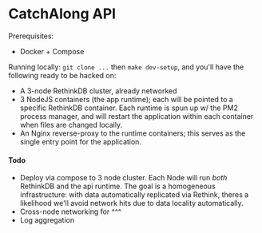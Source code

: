 # CatchAlong API

Prerequisites:
- Docker + Compose

Running locally: `git clone ...` then `make dev-setup`, and you'll have the
following ready to be hacked on:

- A 3-node RethinkDB cluster, already networked
- 3 NodeJS containers (the app runtime); each will be pointed to a specific
RethinkDB container. Each runtime is spun up w/ the PM2 process manager, and
will restart the application within each container when files are changed
locally.
- An Nginx reverse-proxy to the runtime containers; this serves as the single
entry point for the application.

#### Todo
- Deploy via compose to 3 node cluster. Each Node will run *both* RethinkDB and
the api runtime. The goal is a homogeneous infrastructure: with data automatically
replicated via Rethink, theres a likelihood we'll avoid network hits due to
data locality automatically.
- Cross-node networking for ^^^
- Log aggregation
